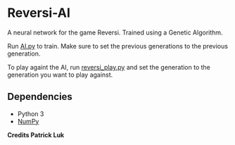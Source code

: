 # Reversi-AI
A neural network for the game Reversi. Trained using a Genetic Algorithm.

Run [AI.py](https://github.com/MonliH/Reversi-AI/blob/master/AI_Reversi/AI.py) to train. Make sure to set the previous generations to the previous generation.

To play againt the AI, run [reversi_play.py](https://github.com/MonliH/Reversi-AI/blob/master/AI_Reversi/reversi_play.py) and set the generation to the generation you want to play against.

## Dependencies
* Python 3
* [NumPy](https://pypi.python.org/pypi/numpy/1.14.0)

**Credits Patrick Luk**
